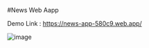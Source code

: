 #News Web Aapp

Demo Link : https://news-app-580c9.web.app/

![image](https://user-images.githubusercontent.com/52598179/144005035-9e24501e-bee2-4061-a2c1-f7360c3458fb.png)

